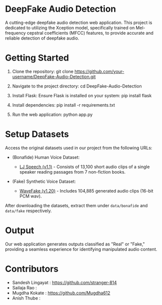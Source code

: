 # DeepFake Audio Detection
A cutting-edge deepfake audio detection web application. This project is dedicated to utilizing the Xception model, specifically trained on Mel-frequency cepstral coefficients (MFCC) features, to provide accurate and reliable detection of deepfake audio.

# Getting Started
1. Clone the repository:
   git clone https://github.com/your-username/DeepFake-Audio-Detection.git

2. Navigate to the project directory:
   cd DeepFake-Audio-Detection

3. Install Flask:
   Ensure Flask is installed on your system:
   pip install flask

4. Install dependencies:
   pip install -r requirements.txt

5. Run the web application:
   python app.py

# Setup Datasets
Access the original datasets used in our project from the following URLs:
- (Bonafide) Human Voice Dataset:
  - [LJ Speech (v1.1)]( https://zenodo.org/records/5642694) - Consists of 13,100 short audio clips of a single speaker reading passages from 7 non-fiction books.
  
- (Fake) Synthetic Voice Dataset:
  - [WaveFake (v1.20)]( https://keithito.com/LJ-Speech-Dataset/) - Includes 104,885 generated audio clips (16-bit PCM wav).

After downloading the datasets, extract them under `data/bonafide` and `data/fake` respectively.

# Output
Our web application generates outputs classified as "Real" or "Fake," providing a seamless experience for identifying manipulated audio content.

# Contributors
- Sandesh Lingayat : https://github.com/stranger-814 
- Sailaja Rao :
- Mugdha Kokate : https://github.com/Mugdha612
- Anish Thube :
